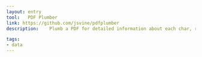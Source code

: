 ```yaml
---
layout: entry
tool:	PDF Plumber
link: https://github.com/jsvine/pdfplumber
description:	Plumb a PDF for detailed information about each char, rectangle, line, et cetera — and easily extract text and tables.

tags:
- data
---
```

